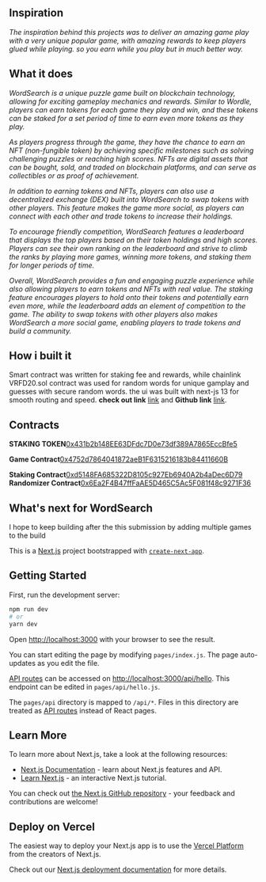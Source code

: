 
## Inspiration
_The inspiration behind this projects was to deliver an amazing game play with a very unique popular game, with amazing rewards to keep players glued while playing. so you earn while you play but in much better way._
## What it does
_WordSearch is a unique puzzle game built on blockchain technology, allowing for exciting gameplay mechanics and rewards. Similar to Wordle, players can earn tokens for each game they play and win, and these tokens can be staked for a set period of time to earn even more tokens as they play._

_As players progress through the game, they have the chance to earn an NFT (non-fungible token) by achieving specific milestones such as solving challenging puzzles or reaching high scores. NFTs are digital assets that can be bought, sold, and traded on blockchain platforms, and can serve as collectibles or as proof of achievement._

_In addition to earning tokens and NFTs, players can also use a decentralized exchange (DEX) built into WordSearch to swap tokens with other players. This feature makes the game more social, as players can connect with each other and trade tokens to increase their holdings._

_To encourage friendly competition, WordSearch features a leaderboard that displays the top players based on their token holdings and high scores. Players can see their own ranking on the leaderboard and strive to climb the ranks by playing more games, winning more tokens, and staking them for longer periods of time._

_Overall, WordSearch provides a fun and engaging puzzle experience while also allowing players to earn tokens and NFTs with real value. The staking feature encourages players to hold onto their tokens and potentially earn even more, while the leaderboard adds an element of competition to the game. The ability to swap tokens with other players also makes WordSearch a more social game, enabling players to trade tokens and build a community._
## How i built it
Smart contract was written for staking fee and rewards, while chainlink VRFD20.sol contract was used for random words for unique gamplay and guesses with secure random words. the ui was built with next-js 13 for smooth routing and speed. **check out link** [link](https://word-search.vercel.app/) and **Github link** [link](https://github.com/Immanuelolivia1/word_Search).
<!-- 
STAKING TOKEN HAS BEEN DEPLOYED TO ________ 0xfbF1E570d7d8AE46fBD2da9cb66427Db55638771
STAKING CONTRACT HAS BEEN DEPLOYED TO ________ 0xd5148FA685322D8105c927Eb6940A2b4aDec6D79
GAME CONTRACT HAS BEEN DEPLOYED TO ________ 0x4752d7864041872aeB1F6315216183b84411660B
SUCCESSFULLY SENT 95 PERCENT , TXN HASH IS _____ 0x00f5941b7edfaac2a776cea942aabdf01051e900f5e6cd3994827f5e101a03e6
FetchRandomWords was successfully deployed to _______ 0x6Ea2F4B47ffFaAE5D465C5Ac5F081f48c9271F36 -->


## Contracts
**STAKING TOKEN**[0x431b2b148EE63DFdc7D0e73df389A7865EccBfe5](https://explorer.testnet.aurora.dev/address/0xfbF1E570d7d8AE46fBD2da9cb66427Db55638771)

**Game Contract**[0x4752d7864041872aeB1F6315216183b84411660B](https://explorer.testnet.aurora.dev/address/0x4752d7864041872aeB1F6315216183b84411660B)

**Staking Contract**[0xd5148FA685322D8105c927Eb6940A2b4aDec6D79](https://explorer.testnet.aurora.dev/address/0xd5148FA685322D8105c927Eb6940A2b4aDec6D79)
**Randomizer Contract**[0x6Ea2F4B47ffFaAE5D465C5Ac5F081f48c9271F36](https://explorer.testnet.aurora.dev/address/0x6Ea2F4B47ffFaAE5D465C5Ac5F081f48c9271F36)

## What's next for WordSearch
I hope to keep building after the this submission by adding multiple games to the build


This is a [Next.js](https://nextjs.org/) project bootstrapped with [`create-next-app`](https://github.com/vercel/next.js/tree/canary/packages/create-next-app).
## Getting Started

First, run the development server:

```bash
npm run dev
# or
yarn dev
```

Open [http://localhost:3000](http://localhost:3000) with your browser to see the result.

You can start editing the page by modifying `pages/index.js`. The page auto-updates as you edit the file.

[API routes](https://nextjs.org/docs/api-routes/introduction) can be accessed on [http://localhost:3000/api/hello](http://localhost:3000/api/hello). This endpoint can be edited in `pages/api/hello.js`.

The `pages/api` directory is mapped to `/api/*`. Files in this directory are treated as [API routes](https://nextjs.org/docs/api-routes/introduction) instead of React pages.

## Learn More

To learn more about Next.js, take a look at the following resources:

- [Next.js Documentation](https://nextjs.org/docs) - learn about Next.js features and API.
- [Learn Next.js](https://nextjs.org/learn) - an interactive Next.js tutorial.

You can check out [the Next.js GitHub repository](https://github.com/vercel/next.js/) - your feedback and contributions are welcome!

## Deploy on Vercel

The easiest way to deploy your Next.js app is to use the [Vercel Platform](https://vercel.com/new?utm_medium=default-template&filter=next.js&utm_source=create-next-app&utm_campaign=create-next-app-readme) from the creators of Next.js.

Check out our [Next.js deployment documentation](https://nextjs.org/docs/deployment) for more details.

